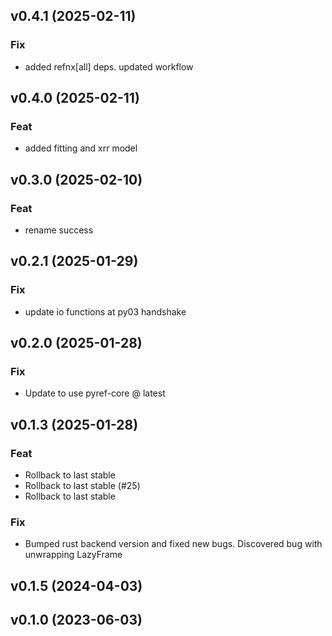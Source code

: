 ## v0.4.1 (2025-02-11)

### Fix

- added refnx[all] deps. updated workflow

## v0.4.0 (2025-02-11)

### Feat

- added fitting and xrr model

## v0.3.0 (2025-02-10)

### Feat

- rename success

## v0.2.1 (2025-01-29)

### Fix

- update io functions at py03 handshake

## v0.2.0 (2025-01-28)

### Fix

- Update to use pyref-core @ latest

## v0.1.3 (2025-01-28)

### Feat

- Rollback to last stable
- Rollback to last stable (#25)
- Rollback to last stable

### Fix

- Bumped rust backend version and fixed new bugs. Discovered bug with unwrapping LazyFrame

## v0.1.5 (2024-04-03)

## v0.1.0 (2023-06-03)
